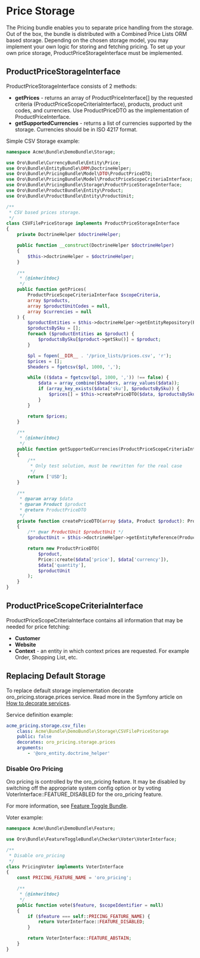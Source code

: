 <a id="bundle-docs-commerce-pricing-bundle-price-storage"></a>

# Price Storage

The Pricing bundle enables you to separate price handling from the storage. Out of the box, the bundle is distributed
with a Combined Price Lists ORM based storage. Depending on the chosen storage model, you may implement your own logic for storing and fetching pricing. To set up your own price storage, ProductPriceStorageInterface must be implemented.

## ProductPriceStorageInterface

ProductPriceStorageInterface consists of 2 methods:

- **getPrices** - returns an array of ProductPriceInterface[] by the requested criteria (ProductPriceScopeCriteriaInterface), products, product unit codes, and currencies. Use ProductPriceDTO as the implementation of ProductPriceInterface.
- **getSupportedCurrencies** - returns a list of currencies supported by the storage. Currencies should be in ISO 4217 format.

Simple CSV Storage example:

```php
namespace Acme\Bundle\DemoBundle\Storage;

use Oro\Bundle\CurrencyBundle\Entity\Price;
use Oro\Bundle\EntityBundle\ORM\DoctrineHelper;
use Oro\Bundle\PricingBundle\Model\DTO\ProductPriceDTO;
use Oro\Bundle\PricingBundle\Model\ProductPriceScopeCriteriaInterface;
use Oro\Bundle\PricingBundle\Storage\ProductPriceStorageInterface;
use Oro\Bundle\ProductBundle\Entity\Product;
use Oro\Bundle\ProductBundle\Entity\ProductUnit;

/**
 * CSV based prices storage.
 */
class CSVFilePriceStorage implements ProductPriceStorageInterface
{
    private DoctrineHelper $doctrineHelper;

    public function __construct(DoctrineHelper $doctrineHelper)
    {
        $this->doctrineHelper = $doctrineHelper;
    }

    /**
     * {@inheritdoc}
     */
    public function getPrices(
        ProductPriceScopeCriteriaInterface $scopeCriteria,
        array $products,
        array $productUnitCodes = null,
        array $currencies = null
    ) {
        $productEntities = $this->doctrineHelper->getEntityRepository(Product::class)->findBy(['id' => $products]);
        $productsBySku = [];
        foreach ($productEntities as $product) {
            $productsBySku[$product->getSku()] = $product;
        }

        $pl = fopen(__DIR__ . '/price_lists/prices.csv', 'r');
        $prices = [];
        $headers = fgetcsv($pl, 1000, ',');

        while (($data = fgetcsv($pl, 1000, ',')) !== false) {
            $data = array_combine($headers, array_values($data));
            if (array_key_exists($data['sku'], $productsBySku)) {
                $prices[] = $this->createPriceDTO($data, $productsBySku[$data['sku']]);
            }
        }

        return $prices;
    }

    /**
     * {@inheritdoc}
     */
    public function getSupportedCurrencies(ProductPriceScopeCriteriaInterface $scopeCriteria)
    {
        /**
         * Only test solution, must be rewritten for the real case
         */
        return ['USD'];
    }

    /**
     * @param array $data
     * @param Product $product
     * @return ProductPriceDTO
     */
    private function createPriceDTO(array $data, Product $product): ProductPriceDTO
    {
        /** @var ProductUnit $productUnit */
        $productUnit = $this->doctrineHelper->getEntityReference(ProductUnit::class, $data['unit']);

        return new ProductPriceDTO(
            $product,
            Price::create($data['price'], $data['currency']),
            $data['quantity'],
            $productUnit
        );
    }
}
```

## ProductPriceScopeCriteriaInterface

ProductPriceScopeCriteriaInterface contains all information that may be needed for price fetching:

- **Customer**
- **Website**
- **Context** - an entity in which context prices are requested. For example Order, Shopping List, etc.

## Replacing Default Storage

To replace default storage implementation decorate oro_pricing.storage.prices service.
Read more in the Symfony article on <a href="https://symfony.com/doc/6.4/service_container/service_decoration.html" target="_blank">How to decorate services</a>.

Service definition example:

```yaml
acme_pricing.storage.csv_file:
    class: Acme\Bundle\DemoBundle\Storage\CSVFilePriceStorage
    public: false
    decorates: oro_pricing.storage.prices
    arguments:
        - '@oro_entity.doctrine_helper'
```

### Disable Oro Pricing

Oro pricing is controlled by the oro_pricing feature. It may be disabled by switching off the appropriate system config option
or by voting VoterInterface::FEATURE_DISABLED for the oro_pricing feature.

For more information, see <a href="https://github.com/oroinc/platform/blob/master/src/Oro/Bundle/FeatureToggleBundle/README.md" target="_blank">Feature Toggle Bundle</a>.

Voter example:

```php
namespace Acme\Bundle\DemoBundle\Feature;

use Oro\Bundle\FeatureToggleBundle\Checker\Voter\VoterInterface;

/**
 * Disable oro_pricing
 */
class PricingVoter implements VoterInterface
{
    const PRICING_FEATURE_NAME = 'oro_pricing';

    /**
     * {@inheritdoc}
     */
    public function vote($feature, $scopeIdentifier = null)
    {
        if ($feature === self::PRICING_FEATURE_NAME) {
            return VoterInterface::FEATURE_DISABLED;
        }

        return VoterInterface::FEATURE_ABSTAIN;
    }
}
```

<!-- Frontend -->
